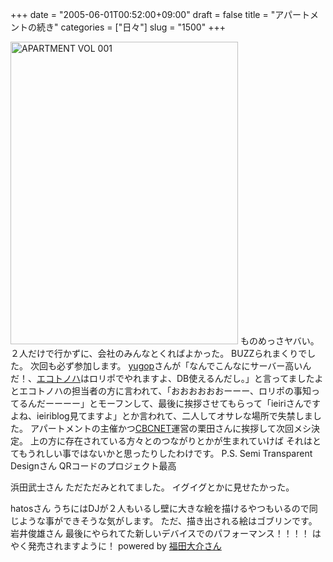 +++
date = "2005-06-01T00:52:00+09:00"
draft = false
title = "アパートメントの続き"
categories = ["日々"]
slug = "1500"
+++

<a href="http://www.apmt.jp/"><img src="http://daiskip.com/blog/apmt.jpg" width="364" height="484" border="0" alt="APARTMENT VOL 001" /></a>
ものめっさヤバい。
２人だけで行かずに、会社のみんなとくればよかった。
BUZZられまくりでした。
次回も必ず参加します。
<a href="http://yugop.com/">yugop</a>さんが「なんでこんなにサーバー高いんだ！、<a href="https://www.ecotonoha.com/">エコトノハ</a>はロリポでやれますよ、DB使えるんだし。」と言ってましたよとエコトノハの担当者の方に言われて、「おおおおおおーーー、ロリポの事知ってるんだーーーー」とモーフンして、最後に挨拶させてもらって「ieiriさんですよね、ieiriblog見てますよ」とか言われて、二人してオサレな場所で失禁しました。
アパートメントの主催かつ<a href="http://www.cbc-net.com/">CBCNET</a>運営の栗田さんに挨拶して次回メシ決定。
上の方に存在されている方々とのつながりとかが生まれていけば
それはとてもうれしい事ではないかと思ったりしたわけです。
P.S.
Semi Transparent Designさん
QRコードのプロジェクト最高
<p>浜田武士さん
ただただみとれてました。
イグイグとかに見せたかった。</p>
hatosさん
うちにはDJが２人もいるし壁に大きな絵を描けるやつもいるので同じような事ができそうな気がします。
ただ、描き出される絵はゴブリンです。
岩井俊雄さん
最後にやられてた新しいデバイスでのパフォーマンス！！！！
はやく発売されますように！
powered by <a href="http://daiskip.com">福田大介さん</a>
